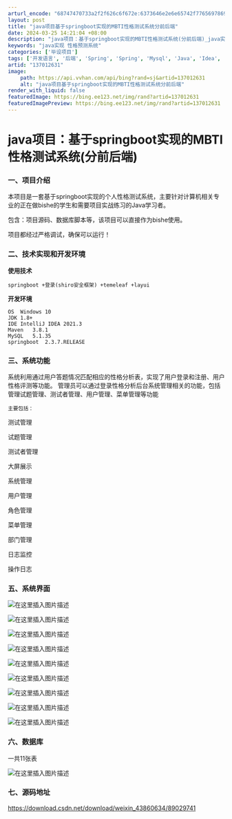 ```yaml
---
arturl_encode: "68747470733a2f2f626c6f672e:6373646e2e6e65742f77656978696e5f34333836303633342f:61727469636c652f64657461696c732f313337303132363331"
layout: post
title: "java项目基于springboot实现的MBTI性格测试系统分前后端"
date: 2024-03-25 14:21:04 +08:00
description: "java项目：基于springboot实现的MBTI性格测试系统(分前后端)_java实现 性格预测"
keywords: "java实现 性格预测系统"
categories: ['毕设项目']
tags: ['开发语言', '后端', 'Spring', 'Spring', 'Mysql', 'Java', 'Idea', 'Boot']
artid: "137012631"
image:
    path: https://api.vvhan.com/api/bing?rand=sj&artid=137012631
    alt: "java项目基于springboot实现的MBTI性格测试系统分前后端"
render_with_liquid: false
featuredImage: https://bing.ee123.net/img/rand?artid=137012631
featuredImagePreview: https://bing.ee123.net/img/rand?artid=137012631
---
```


# java项目：基于springboot实现的MBTI性格测试系统(分前后端)

### 一、项目介绍

本项目是一套基于springboot实现的个人性格测试系统，主要针对计算机相关专业的正在做bishe的学生和需要项目实战练习的Java学习者。
  
包含：项目源码、数据库脚本等，该项目可以直接作为bishe使用。
  
项目都经过严格调试，确保可以运行！

### 二、技术实现和开发环境

**使用技术**

```
springboot +登录(shiro安全框架) +temeleaf +layui

```

**开发环境**

```
OS	Windows 10
JDK	1.8+
IDE	IntelliJ IDEA 2021.3
Maven	3.8.1
MySQL	5.1.35
springboot	2.3.7.RELEASE

```

### 三、系统功能

系统利用通过用户答题情况匹配相应的性格分析表，实现了用户登录和注册、用户性格评测等功能。 管理员可以通过登录性格分析后台系统管理相关的功能，包括管理试题管理、测试者管理、用户管理、菜单管理等功能

```
主要包括：

```

测试管理
  
试题管理
  
测试者管理
  
大屏展示
  
系统管理
  
用户管理
  
角色管理
  
菜单管理
  
部门管理
  
日志监控
  
操作日志

### 五、系统界面

![在这里插入图片描述](https://i-blog.csdnimg.cn/blog_migrate/279e3bed500ea7641b2bb316c94792ee.png)
  
![在这里插入图片描述](https://i-blog.csdnimg.cn/blog_migrate/4ebbf0b0106354cbac0b632d7a5cde88.png)
  
![在这里插入图片描述](https://i-blog.csdnimg.cn/blog_migrate/691efdac49f3dab65d6889b82dd5eb06.png)
  
![在这里插入图片描述](https://i-blog.csdnimg.cn/blog_migrate/8c09b93164706cafce6c2db201228687.png)
  
![在这里插入图片描述](https://i-blog.csdnimg.cn/blog_migrate/f1f55527b01ec846d5f90018b61f31d6.png)
  
![在这里插入图片描述](https://i-blog.csdnimg.cn/blog_migrate/13cf17ac75b15c080b88989cf831ad66.png)
  
![在这里插入图片描述](https://i-blog.csdnimg.cn/blog_migrate/79753f16f4535b0c3e2c237a08143781.png)
  
![在这里插入图片描述](https://i-blog.csdnimg.cn/blog_migrate/2b9e965b5424715fa2edebeafa865892.png)
  
![在这里插入图片描述](https://i-blog.csdnimg.cn/blog_migrate/ab2932859ea5c1f879328386024fbf84.png)

### 六、数据库

一共11张表
  
![在这里插入图片描述](https://i-blog.csdnimg.cn/blog_migrate/8a3d15936024ec0895b2f56799855dcf.png)

### 七、源码地址

<https://download.csdn.net/download/weixin_43860634/89029741>